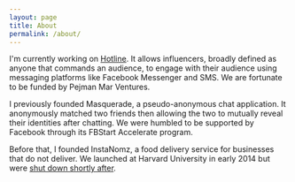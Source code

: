 ```yaml
---
layout: page
title: About
permalink: /about/
---
```


I'm currently working on [Hotline](https://www.hellohotline.com). It allows influencers, broadly defined as anyone that commands an audience, to engage with their audience using messaging platforms like Facebook Messenger and SMS. We are fortunate to be funded by Pejman Mar Ventures.

I previously founded Masquerade, a pseudo-anonymous chat application. It anonymously matched two friends then allowing the two to mutually reveal their identities after chatting. We were humbled to be supported by Facebook through its FBStart Accelerate program.

Before that, I founded InstaNomz, a food delivery service for businesses that do not deliver. We launched at Harvard University in early 2014 but were [shut down shortly after](http://www.bloomberg.com/news/articles/2014-04-18/harvard-university-thwarts-freshman-entrepreneurs).